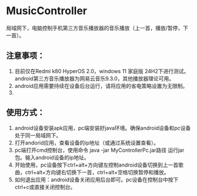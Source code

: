 # MusicController
局域网下，电脑控制手机第三方音乐播放器的音乐播放（上一首，播放/暂停，下一首）。

## 注意事项：
1. 目前仅在Redmi k80 HyperOS 2.0，windows 11 家庭版 24H2下进行测试。android第三方音乐播放器为网易云音乐9.3.0，其他播放器理论可用。
2. android应用需要持续在设备后台运行，请将应用的省电策略设置为无限制。
3. 
## 使用方式：
1. android设备安装apk应用，pc端安装好java环境。确保android设备和pc设备处于同一局域网下。
2. 打开andorid应用，查看设备的ip地址（或通过系统设置查看）。
3. pc端打开cmd控制台，使用命令 java -jar MyControllerPc.jar路径 运行jar包。输入android设备的ip地址。
4. 开始使用，pc设备按下ctrl+alt+方向键左控制android设备切换到上一首歌曲，ctrl+alt+方向键右切换下一首，ctrl+alt+空格切换暂停和播放。
5. 如何退出应用：android设备关闭应用后台即可。pc设备在控制台中按下ctrl+c或直接关闭控制台。
